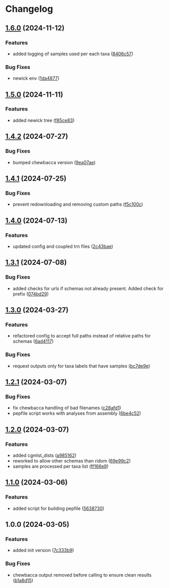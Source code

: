 # Changelog

## [1.6.0](https://github.com/cuspuk/workflow_cgMLST_outbreaks/compare/v1.5.0...v1.6.0) (2024-11-12)


### Features

* added logging of samples used per each taxa ([8406c57](https://github.com/cuspuk/workflow_cgMLST_outbreaks/commit/8406c574a2ec943637dd9552457780a3d9eb389b))


### Bug Fixes

* newick env ([1da4877](https://github.com/cuspuk/workflow_cgMLST_outbreaks/commit/1da4877c23708c0259f73b99a801213e1499852c))

## [1.5.0](https://github.com/cuspuk/workflow_cgMLST_outbreaks/compare/v1.4.2...v1.5.0) (2024-11-11)


### Features

* added newick tree ([f85ce83](https://github.com/cuspuk/workflow_cgMLST_outbreaks/commit/f85ce83cf435ed5a0b98cb977c2b52365ca59621))

## [1.4.2](https://github.com/cuspuk/workflow_cgMLST_outbreaks/compare/v1.4.1...v1.4.2) (2024-07-27)


### Bug Fixes

* bumped chewbacca version ([9ea07ae](https://github.com/cuspuk/workflow_cgMLST_outbreaks/commit/9ea07ae56ad46c75be228d44e60483089f5deb69))

## [1.4.1](https://github.com/cuspuk/workflow_cgMLST_outbreaks/compare/v1.4.0...v1.4.1) (2024-07-25)


### Bug Fixes

* prevent redownloading and removing custom paths ([f5c100c](https://github.com/cuspuk/workflow_cgMLST_outbreaks/commit/f5c100c8d9cdb8fd31ad4a15198ded8efe4de576))

## [1.4.0](https://github.com/cuspuk/workflow_cgMLST_outbreaks/compare/v1.3.1...v1.4.0) (2024-07-13)


### Features

* updated config and coupled trn files ([2c43bae](https://github.com/cuspuk/workflow_cgMLST_outbreaks/commit/2c43baec05e5a64d74ca7f5b5c2e27bd10c9ba4a))

## [1.3.1](https://github.com/cuspuk/workflow_cgMLST_outbreaks/compare/v1.3.0...v1.3.1) (2024-07-08)


### Bug Fixes

* added checks for urls if schemas not already present. Added check for prefix ([074bd29](https://github.com/cuspuk/workflow_cgMLST_outbreaks/commit/074bd29e602fc89ffdfdd1af143bd37bd9c260f7))

## [1.3.0](https://github.com/xsitarcik/cgMLST_outbreaks/compare/v1.2.1...v1.3.0) (2024-03-27)


### Features

* refactored config to accept full paths instead of relative paths for schemas ([6ad4117](https://github.com/xsitarcik/cgMLST_outbreaks/commit/6ad41174c844cf402a6b360cfb94a7e7f7f1ab5c))


### Bug Fixes

* request outputs only for taxa labels that have samples ([bc7de9e](https://github.com/xsitarcik/cgMLST_outbreaks/commit/bc7de9edf106a663b435cffc9e0ad48a958eb268))

## [1.2.1](https://github.com/xsitarcik/cgMLST_outbreaks/compare/v1.2.0...v1.2.1) (2024-03-07)


### Bug Fixes

* fix chewbacca handling of bad filenames ([c28afd1](https://github.com/xsitarcik/cgMLST_outbreaks/commit/c28afd1de7dd87c839ddccf52216dc184fb4e800))
* pepfile script works with analyses from assembly ([6be4c52](https://github.com/xsitarcik/cgMLST_outbreaks/commit/6be4c523f3ade009a1328b634fe20cf46ed8b0be))

## [1.2.0](https://github.com/xsitarcik/cgMLST_outbreaks/compare/v1.1.0...v1.2.0) (2024-03-07)


### Features

* added cgmlst_dists ([a985162](https://github.com/xsitarcik/cgMLST_outbreaks/commit/a98516225a06c16f32a145dc42a49f7045371c3f))
* reworked to allow other schemas than ridom ([69e99c2](https://github.com/xsitarcik/cgMLST_outbreaks/commit/69e99c2c109d1976953429ff55e72e7d628b57dd))
* samples are processed per taxa list ([ff166e9](https://github.com/xsitarcik/cgMLST_outbreaks/commit/ff166e99f266ba8058a74a3185a88adeb80fbc0c))

## [1.1.0](https://github.com/xsitarcik/cgMLST_outbreaks/compare/v1.0.0...v1.1.0) (2024-03-06)


### Features

* added script for building pepfile ([5638730](https://github.com/xsitarcik/cgMLST_outbreaks/commit/56387301f787b0fc6c5489ff930f60778c8b4e69))

## 1.0.0 (2024-03-05)


### Features

* added init version ([7c333b9](https://github.com/xsitarcik/cgmlst_outbreaks/commit/7c333b9c6064fd00aa9b822cc101ea28850e0375))


### Bug Fixes

* chewbacca output removed before calling to ensure clean results ([b1a8d15](https://github.com/xsitarcik/cgmlst_outbreaks/commit/b1a8d155dbd624538df1fdac1a96c1657ae73fc2))
